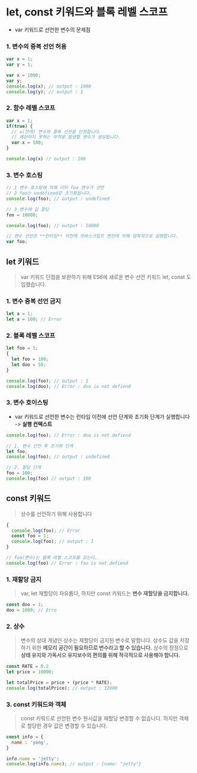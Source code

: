 # let, const 키워드와 블록 레벨 스코프

* var 키워드로 선언한 변수의 문제점
### 1. 변수의 중복 선언 허용
```javascript
var x = 1;
var y = 1;

var x = 1000;
var y;
console.log(x); // output : 1000
console.log(y); // output : 1
```

### 2. 함수 레벨 스코프
> 
```javascript
var x = 1;
if(true) {
  // x(전역) 변수와 중복 선언을 인정합니다.
  // 예상하지 못하는 부작용 발생할 변수가 생성됩니다.
  var x = 100;
}

console.log(x) // output : 100
```

### 3. 변수 호스팅
```javascript
// 1 변수 호스팅에 의해 이미 foo 변수가 선언
// 2 foo는 undefined로 초기화됩니다.
console.log(foo); // output : undefined

// 3 변수에 값 할당
foo = 10000;

console.log(foo); // output : 10000

// 변수 선언은 **런타임** 이전에 자바스크립트 엔진에 의해 암목적으로 실행합니다.
var foo;
```

## let 키워드
> var 키워드 단점을 보완하기 위해 ES6에 새로운 변수 선언 키워드 let, const 도입했습니다.
### 1. 변수 중복 선언 금지
```javascript
let a = 1;
let a = 100; // Error
```
### 2. 블록 레벨 스코프
```javascript
let foo = 1;
{
  let foo = 100;
  let doo = 50;
}

console.log(foo); // output : 1
console.log(doo); // Error : doo is not defiend
```

### 3. 변수 호이스팅
* var 키워드로 선언한 변수는 런타임 이전에 선언 단계와 초기화 단계가 실행합니다 -> **실행 컨텍스트**
```javascript
console.log(foo); // Error : doo is not defiend

// 1. 변수 선언 후 초기화 단계
let foo;
console.log(foo); // output : undefined

// 2. 할당 단계
foo = 100;
console.log(foo) // output : 100
```

## const 키워드
> 상수를 선언하기 위해 사용합니다
```javascript
{
  console.log(foo); // Error
  const foo = 1;
  console.log(foo); // output : 1
}

// foo(변수)는 블록 레벨 스코프를 갖는다.
console.log(foo) // Error : foo is not defiend
```

### 1. 재할당 금지
> var, let 재할당이 자유롭다, 하지만 const 키워드는 **변수 재할당을 금지합니다.**
```javascript
const doo = 1;
doo = 1000; // Erro
```
### 2. 상수
> 변수의 상대 개념인 상수는 재할당이 금지된 변수로 말합니다.
> 상수도 값을 저장하기 위한 **메모리 공간이 필요하므로 변수라고 할 수 있습니다.**
> 상수의 장점으로 **상태 유지와 가독서으 유지보수의 편의를 위해 적극적으로 사용해야 합니다.**
```javascript
const RATE = 0.2
let price = 10000;

let totalPrice = price + (price * RATE);
console.log(totalPrice); // output : 12000
```

### 3. const 키워드와 객체
> const 키워드로 선언된 변수 원시값을 재할당 변경할 수 없습니다. 하지만 객체로 할당한 경우 값은 변경할 수 있습니다.
```javascript
const info = {
  name : 'yang',
}

info.name = 'jetty';
console.log(info.name); // output : {name: "jetty"}
```